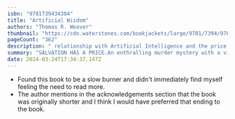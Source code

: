 ```yaml
---
isbn: "9781739434304"
title: "Artificial Wisdom"
authors: "Thomas R. Weaver"
thumbnail: "https://cdn.waterstones.com/bookjackets/large/9781/7394/9781739434304.jpg"
pageCount: "362"
description: " relationship with Artificial Intelligence and the price we would be willing to pay, as a species, to be saved. Perfect for fans of Blake Crouch, Neal Stephenson, Philip K Dick, Kim Stanley Robinson and RR Haywood.It's 2050, a decade after a heatwave that killed four hundred million across the Persian Gulf, including journalist Marcus Tully's wife. Now he must uncover the truth: was the disaster natural? Or is the weather now a weapon of genocide?A whistleblower pulls Tully into a murder investigation at the centre of an election battle for a global dictator, with a mandate to prevent a climate apocalypse. A former US President campaigns against the first AI politician of the position, but someone is trying to sway the outcome.Tully must convince the world to face the truth and make hard choices about the future of the species. But will humanity ultimately choose salvation over freedom, whatever the cost?",
summary: "SALVATION HAS A PRICE.An enthralling murder mystery with a vividly realised future world, forcing readers to grapple hard hitting questions about the climate crisis, our"
date: 2024-03-24T17:34:37.147Z
---
```


- Found this book to be a slow burner and didn't immediately find myself feeling the need to read more.
- The author mentions in the acknowledgements section that the book was originally shorter and I think I would have preferred that ending to the book.